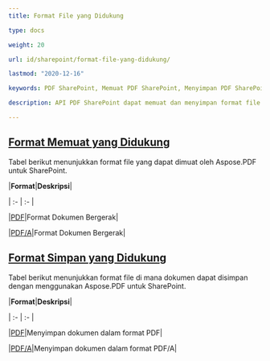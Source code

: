 ```yaml
---
title: Format File yang Didukung 

type: docs

weight: 20

url: id/sharepoint/format-file-yang-didukung/

lastmod: "2020-12-16"

keywords: PDF SharePoint, Memuat PDF SharePoint, Menyimpan PDF SharePoint

description: API PDF SharePoint dapat memuat dan menyimpan format file yang mencakup PDF dan PDF/A.

---
```


## <ins>**Format Memuat yang Didukung**

Tabel berikut menunjukkan format file yang dapat dimuat oleh Aspose.PDF untuk SharePoint.



|**Format**|**Deskripsi**|

| :- | :- |

|[PDF](https://docs.fileformat.com/pdf/)|Format Dokumen Bergerak|

|[PDF/A](https://docs.fileformat.com/pdf/a/)|Format Dokumen Bergerak|

## <ins>**Format Simpan yang Didukung**

Tabel berikut menunjukkan format file di mana dokumen dapat disimpan dengan menggunakan Aspose.PDF untuk SharePoint. 



|**Format**|**Deskripsi**|

| :- | :- |

|[PDF](https://docs.fileformat.com/pdf/)|Menyimpan dokumen dalam format PDF|

|[PDF/A](https://docs.fileformat.com/pdf/a/)|Menyimpan dokumen dalam format PDF/A|